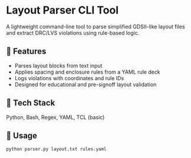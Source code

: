 # Layout Parser CLI Tool

A lightweight command-line tool to parse simplified GDSII-like layout files and extract DRC/LVS violations using rule-based logic.

## 🔧 Features
- Parses layout blocks from text input
- Applies spacing and enclosure rules from a YAML rule deck
- Logs violations with coordinates and rule IDs
- Designed for educational and pre-signoff layout validation

## 🧪 Tech Stack
Python, Bash, Regex, YAML, TCL (basic)

## 🚀 Usage
```bash
python parser.py layout.txt rules.yaml
